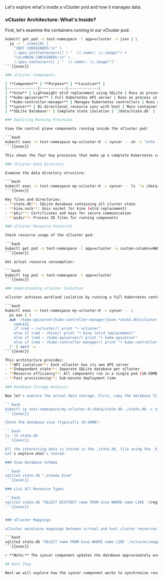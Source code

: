 Let's explore what's inside a vCluster pod and how it manages data.

### vCluster Architecture: What's Inside?

First, let's examine the containers running in our vCluster pod:

```bash
kubectl get pod -n test-namespace -l app=vcluster -o json | \
  jq -r '.items[0] |
    "INIT CONTAINERS:\n" +
    (.spec.initContainers[] | "  \(.name): \(.image)") +
    "\n\nMAIN CONTAINERS:\n" +
    (.spec.containers[] | "  \(.name): \(.image)")'
```{{exec}}

### vCluster Components

| **Component** | **Purpose** | **Location** |
|--------------|------------|--------------|
| **kine** | Lightweight etcd replacement using SQLite | Runs as process in syncer |
| **kube-apiserver** | Full Kubernetes API server | Runs as process in syncer |
| **kube-controller-manager** | Manages Kubernetes controllers | Runs as process in syncer |
| **syncer** | Bi-directional resource sync with host | Main container process |
| **SQLite Database** | Complete state isolation | `/data/state.db` |

### Exploring Running Processes

View the control plane components running inside the vCluster pod:

```bash
kubectl exec -n test-namespace my-vcluster-0 -c syncer -- sh -c "echo '📊 vCluster Control Plane Processes' && echo '═══════════════════════════════════' && echo && echo 'Component                     PID   Time' && echo '─────────────────────────────────────────' && ps aux | grep 'vcluster start' | grep -v grep | head -1 | awk '{printf \"%-28s %5s  %s\\n\", \"vCluster Manager\", \$1, \$3}' && ps aux | grep 'kine.*state.db' | grep -v grep | head -1 | awk '{printf \"%-28s %5s  %s\\n\", \"Kine (etcd replacement)\", \$1, \$3}' && ps aux | grep 'kube-apiserver' | grep -v grep | head -1 | awk '{printf \"%-28s %5s  %s\\n\", \"Kubernetes API Server\", \$1, \$3}' && ps aux | grep 'kube-controller-manager' | grep -v grep | head -1 | awk '{printf \"%-28s %5s  %s\\n\", \"Controller Manager\", \$1, \$3}'"
```{{exec}}

This shows the four key processes that make up a complete Kubernetes control plane, all running inside a single pod!

### vCluster Data Directory

Examine the data directory structure:

```bash
kubectl exec -n test-namespace my-vcluster-0 -c syncer -- ls -la /data/
```{{exec}}

Key files and directories:
- **state.db**: SQLite database containing all cluster state
- **kine.sock**: Unix socket for kine (etcd replacement)
- **pki/**: Certificates and keys for secure communication
- **pids/**: Process ID files for running components

### vCluster Resource Footprint

Check resource usage of the vCluster pod:

```bash
kubectl get pod -n test-namespace -l app=vcluster -o custom-columns=NAME:.metadata.name,CPU_REQ:.spec.containers[0].resources.requests.cpu,MEM_REQ:.spec.containers[0].resources.requests.memory,CPU_LIM:.spec.containers[0].resources.limits.cpu,MEM_LIM:.spec.containers[0].resources.limits.memory
```{{exec}}

Get actual resource consumption:

```bash
kubectl top pod -n test-namespace -l app=vcluster
```{{exec}}

### Understanding vCluster Isolation

vCluster achieves workload isolation by running a full Kubernetes control plane inside a pod. See which control plane components are running:

```bash
kubectl exec -n test-namespace my-vcluster-0 -c syncer -- \
  ps aux | \
  awk '/kube-apiserver|kube-controller-manager|kine.*state.db|vcluster start/ && !/awk/ {
    cmd=$11
    if (cmd ~ /vcluster/) print "• vcluster"
    else if (cmd ~ /kine/) print "• kine (etcd replacement)"
    else if (cmd ~ /kube-apiserver/) print "• kube-apiserver"
    else if (cmd ~ /kube-controller-manager/) print "• kube-controller-manager"
  }' | sort -u
```{{exec}}

This architecture provides:
- **API isolation**: Each vCluster has its own API server
- **Independent state**: Separate SQLite database per vCluster
- **Resource efficiency**: All components run in a single pod (10-50MB typical)
- **Fast provisioning**: Sub-minute deployment time

### Database Storage Analysis

Now let's explore the actual data storage. First, copy the database file from the _vcluster_ to the current folder.

```bash
kubectl cp test-namespace/my-vcluster-0:/data/state.db ./state.db -c syncer
```{{exec}}

Check the database size (typically 10-50MB):

```bash
ls -lh state.db
```{{exec}}

All the interesting data is stored in the _state.db_ file using the _kine_ table structure.
Let's explore what's stored:

### View Database Schema

```bash
sqlite3 state.db ".schema kine"
```{{exec}}

### List All Resource Types

```bash
sqlite3 state.db "SELECT DISTINCT name FROM kine WHERE name LIKE '/registry/%' ORDER BY name;" | awk -F'/' '{print $3}' | sort -u | head -10
```{{exec}}


### vCluster Mappings

vCluster maintains mappings between virtual and host cluster resources. The syncer keeps track of how resources in the virtual cluster map to their counterparts in the host cluster. For example, a pod named `nginx` in the `default` namespace of the virtual cluster gets mapped to `nginx-x-default-x-my-vcluster` in the host cluster's `test-namespace`.

```bash
sqlite3 state.db "SELECT name FROM kine WHERE name LIKE '/vcluster/mappings/%' LIMIT 10;"
```{{exec}}

> **Note:** The syncer component updates the database approximately every 10 seconds, so recently created resources may take a moment to appear.

## Next Step

Next we will explore how the syncer component works to synchronize resources between virtual and host clusters.
